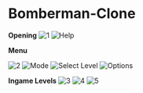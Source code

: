 # Bomberman-Clone

 <b>Opening</b>
 ![1](https://github.com/RecepCanAkan/Bomberman-Clone/assets/132308952/8213740a-28e6-42f0-b2e3-bbaca6030c61)
![Help](https://github.com/RecepCanAkan/Bomberman-Clone/assets/132308952/d2724371-8d3d-4cf6-ad98-569d4bb193b5)

 <b>Menu</b>
 
![2](https://github.com/RecepCanAkan/Bomberman-Clone/assets/132308952/263d2394-e13c-48b4-be7b-54eafef92944)
![Mode](https://github.com/RecepCanAkan/Bomberman-Clone/assets/132308952/57012bfc-4a83-4707-a44d-f06462c08208)
![Select Level](https://github.com/RecepCanAkan/Bomberman-Clone/assets/132308952/1510ea22-c759-491c-93c2-2be70f8a081a)
![Options](https://github.com/RecepCanAkan/Bomberman-Clone/assets/132308952/143a508b-4cc2-4e39-bea6-b4f43ff795c0)

 <b>Ingame Levels</b>
![3](https://github.com/RecepCanAkan/Bomberman-Clone/assets/132308952/553675c6-a110-492b-9a3e-c430f9959808)
![4](https://github.com/RecepCanAkan/Bomberman-Clone/assets/132308952/c7d69c6e-132b-4095-981b-a5e04c1c6f6a)
![5](https://github.com/RecepCanAkan/Bomberman-Clone/assets/132308952/4ca4b58c-080a-4a92-b603-c6240d2b0389)
